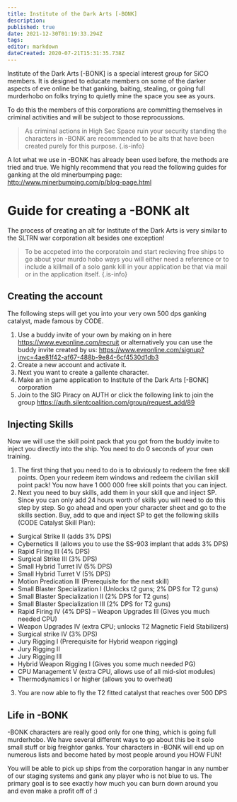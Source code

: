 ```yaml
---
title: Institute of the Dark Arts [-BONK]
description: 
published: true
date: 2021-12-30T01:19:33.294Z
tags: 
editor: markdown
dateCreated: 2020-07-21T15:31:35.738Z
---
```


Institute of the Dark Arts [-BONK] is a special interest group for SiCO members. It is designed to educate members on some of the darker aspects of eve online be that ganking, baiting, stealing, or going full murderhobo on folks trying to quietly mine the space you see as yours. 

To do this the members of this corporations are committing themselves in criminal activities and will be subject to those reprocussions.

> As criminal actions in High Sec Space ruin your security standing the characters in -BONK are recommended to be alts that have been created purely for this purpose.
{.is-info}

A lot what we use in -BONK has already been used before, the methods are tried and true. We highly recommend that you read the following guides for ganking at the old minerbumping page: http://www.minerbumping.com/p/blog-page.html

# Guide for creating a -BONK alt
The process of creating an alt for Institute of the Dark Arts is very similar to the SLTRN war corporation alt besides one exception!

>To be accpeted into the corporatoin and start recieving free ships to go about your murdo hobo ways you will either need a reference or to include a killmail of a solo gank kill in your application be that via mail or in the application itself.
{.is-info}

## Creating the account
The following steps will get you into your very own 500 dps ganking catalyst, made famous by CODE.


1. Use a buddy invite of your own by making on in here https://www.eveonline.com/recruit or alternatively you can use the buddy invite created by us: https://www.eveonline.com/signup?invc=4ae81f42-af67-488b-9e84-6cf4530d1db3
1. Create a new account and activate it.
1. Next you want to create a gallente character.
1. Make an in game application to Institute of the Dark Arts [-BONK] corporation
1. Join to the SIG Piracy on AUTH or click the following link to join the group https://auth.silentcoalition.com/group/request_add/89

## Injecting Skills
Now we will use the skill point pack that you got from the buddy invite to inject you directly into the ship. You need to do 0 seconds of your own training.

1. The first thing that you need to do is to obviously to redeem the free skill points. Open your redeem item windows and redeem the civilian skill point pack! You now have 1 000 000 free skill points that you can inject. 
1. Next you need to buy skills, add them in your skill que and inject SP. Since you can only add 24 hours worth of skills you will need to do this step by step. So go ahead and open your character sheet and go to the skills section. Buy, add to que and inject SP to get the following skills (CODE Catalyst Skill Plan):

- Surgical Strike II (adds 3% DPS)
- Cybernetics II (allows you to use the SS-903 implant that adds 3% DPS)
- Rapid Firing III (4% DPS)
- Surgical Strike III (3% DPS)
- Small Hybrid Turret IV (5% DPS)
- Small Hybrid Turret V (5% DPS)
- Motion Predication III (Prerequisite for the next skill)
- Small Blaster Specialization I (Unlocks t2 guns; 2% DPS for T2 guns)
- Small Blaster Specialization II (2% DPS for T2 guns)
- Small Blaster Specialization III (2% DPS for T2 guns)
- Rapid Firing IV (4% DPS) – Weapon Upgrades III (Gives you much needed CPU)
- Weapon Upgrades IV (extra CPU; unlocks T2 Magnetic Field Stabilizers)
- Surgical strike IV (3% DPS)
- Jury Rigging I (Prerequisite for Hybrid weapon rigging)
- Jury Rigging II
- Jury Rigging III
- Hybrid Weapon Rigging I (Gives you some much needed PG)
- CPU Management V (extra CPU, allows use of all mid-slot modules)
- Thermodynamics I or higher (allows you to overheat)

3. You are now able to fly the T2 fitted catalyst that reaches over 500 DPS

## Life in -BONK
-BONK characters are really good only for one thing, which is going full murderhobo. We have several different ways to go about this be it solo small stuff or big freightor ganks. Your characters in -BONK will end up on numerous lists and become hated by most people around you HOW FUN!

You will be able to pick up ships from the corporation  hangar in any number of our staging systems and gank any player who is not blue to us. The primary goal is to see exactly how much you can burn down around you and even make a profit off of :)
